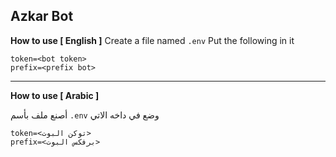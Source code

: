 ## Azkar Bot
**How to use [ English ]**
Create a file named `.env` Put the following in it

```
token=<bot token>
prefix=<prefix bot>
```

---

**How to use [ Arabic ]**

أصنع ملف بأسم `.env` وضع في داخه الاتي

```
token=<توكن البوت>
prefix=<برفكس البوت>
```

